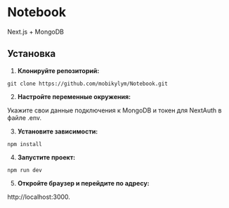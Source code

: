 # Notebook

Next.js + MongoDB

## Установка

1. **Клонируйте репозиторий:**

`git clone https://github.com/mobikylym/Notebook.git`

2. **Настройте переменные окружения:**

Укажите свои данные подключения к MongoDB и токен для NextAuth в файле .env.

3. **Установите зависимости:**

`npm install`

4. **Запустите проект:**

`npm run dev`

5. **Откройте браузер и перейдите по адресу:**

 http://localhost:3000.